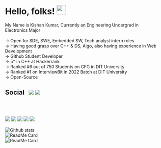 # Hello, folks! <img src="https://raw.githubusercontent.com/MartinHeinz/MartinHeinz/master/wave.gif" width="30px" color = "grey">

My Name is Kishan Kumar, Currently an Engineering Undergrad in Electronics Major
<br>
<br>
-> Open for SDE, SWE, Embedded SW, Tech analyst intern roles.
<br>
-> Having good grasp over C++ & DS, Algo, also having experience in Web Development
<br>
-> Github Student Developer
<br>
-> 5* in C++ at Hackerrank
<br>
-> Ranked #6 out of 750 Students on GFG in DIT University
<br>
-> Ranked #1 on InterviewBit in 2022 Batch at DIT University
<br>
-> Open-Source
<br>
<h2 id="user-content-social">
    Social &nbsp;
    <a href="mailto:undefined.kishan@gmail.com"><img src="https://img.shields.io/badge/-undefined.kishan@gmail.com-c14438?style=flat&logo=Gmail&logoColor=white"/></a>
    <a href="https://www.linkedin.com/in/kishan-kumar-12052a168/"><img src="https://img.shields.io/badge/-Kishan%20Kumar-0072b1?style=flat&logo=Linkedin&logoColor=white"/></a>
</h2>
<br>
<br>

![](https://img.shields.io/badge/<Programming_Languages>-<C__C++__Python>-informational?style=flat&logo=<LOGO_NAME>&logoColor=white&color=2bbc8a)
![](https://img.shields.io/badge/<Web_Technologies>-<HTML5__CSS3__JS__Bootstrap__jquery>-informational?style=flat&logo=<LOGO_NAME>&logoColor=white&color=2bbc8a)
![](https://img.shields.io/badge/<OS>-<MAC__WINDOWS__LINUX>-informational?style=flat&logo=<LOGO_NAME>&logoColor=white&color=2bbc8a)
![](https://img.shields.io/badge/<TOOLS>-<ECLIPSE__XCODE__MATLAB__SUBLIME>-informational?style=flat&logo=<LOGO_NAME>&logoColor=white&color=2bbc8a)
![](https://img.shields.io/badge/<Web>-<AWS>-informational?style=flat&logo=<LOGO_NAME>&logoColor=white&color=2bbc8a)
<br>
<br>
![Github stats](https://github-readme-stats.vercel.app/api?username=kishankr7979)
<br>
![ReadMe Card](https://github-readme-stats.vercel.app/api/pin/?username=kishankr7979&repo=placements4u)
<br>
![ReadMe Card](https://github-readme-stats.vercel.app/api/pin/?username=kishankr7979&repo=TheDumpArea)
<br>
<br>
<br>
<!--![counter](https://[YourEndpoint].m.pipedream.net)-->


